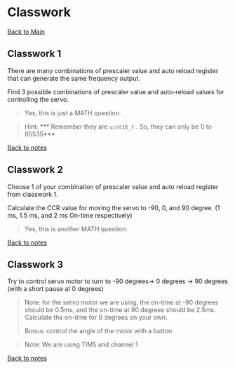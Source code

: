 # Classwork
[Back to Main](README.md)

## Classwork 1

There are many combinations of prescaler value and auto reload register that can generate the same frequency output.

Find 3 possible combinations of prescaler value and auto-reload values for controlling the servo.

> Yes, this is just a MATH question.

> Hint: *** Remember they are `uint16_t` . So, they can only be 0 to 65535***

[Back to notes](01-pwm-and-servo.md#timer)

## Classwork 2

Choose 1 of your combination of prescaler value and auto reload register from classwork 1.

Calculate the CCR value for moving the servo to -90, 0, and 90 degree. (1 ms, 1.5 ms, and 2 ms On-time respectively)

> Yes, this is another MATH question.

[Back to notes](01-pwm-and-servo.md#channel)

## Classwork 3

Try to control servo motor to turn to -90 degrees-> 0 degrees -> 90 degrees (with a short pause at 0 degrees)

> Note: for the servo motor we are using, the on-time at -90 degrees should be 0.5ms, and the on-time at 90 degrees should be 2.5ms. Calculate the on-time for 0 degrees on your own.
>
> Bonus: control the angle of the motor with a button

> Note: We are using TIM5 and channel 1

[Back to notes](01-pwm-and-servo.md#start-coding!!!)